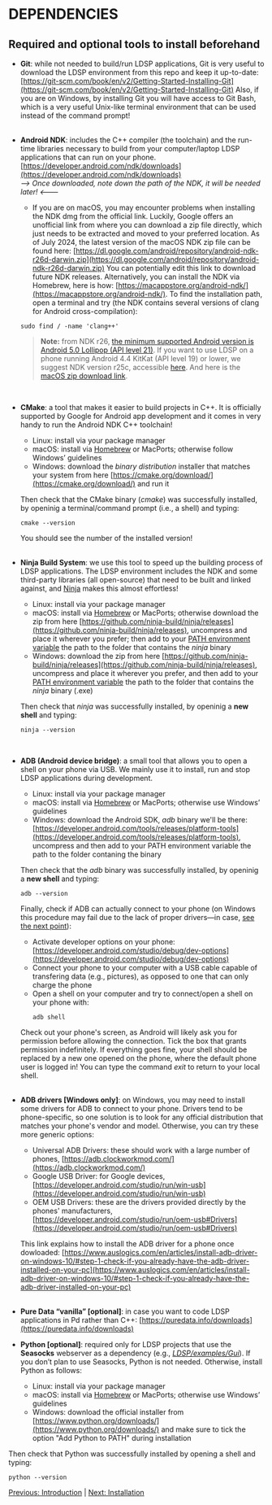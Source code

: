 # DEPENDENCIES
## Required and optional tools to install beforehand

- **Git**: while not needed to build/run LDSP applications, Git is very useful to download the LDSP environment from this repo and keep it up-to-date:
[https://git-scm.com/book/en/v2/Getting-Started-Installing-Git](https://git-scm.com/book/en/v2/Getting-Started-Installing-Git)
Also, if you are on Windows, by installing Git you will have access to Git Bash, which is a very useful Unix-like terminal environment that can be used instead of the command prompt!
<br><br>

- **Android NDK**: includes the C++ compiler (the toolchain) and the run-time libraries necessary to build from your computer/laptop LDSP applications that can run on your phone.
[https://developer.android.com/ndk/downloads](https://developer.android.com/ndk/downloads)
<br>*--> Once downloaded, note down the path of the NDK, it will be needed later! <---*

  - If you are on macOS, you may encounter problems when installing the NDK dmg from the official link. Luckily, Google offers an unofficial link from where you can download a zip file directly, which just needs to be extracted and moved to your preferred location.
As of July 2024, the latest version of the macOS NDK zip file can be found here: 
[https://dl.google.com/android/repository/android-ndk-r26d-darwin.zip](https://dl.google.com/android/repository/android-ndk-r26d-darwin.zip)
You can potentially edit this link to download future NDK releases.
Alternatively, 
you can install the NDK via Homebrew, here is how: [https://macappstore.org/android-ndk/](https://macappstore.org/android-ndk/).
To find the installation path, open a terminal and try (the NDK contains several versions of clang for Android cross-compilation): 
  ```console
  sudo find / -name 'clang++' 
  ```

  > **Note:** from NDK r26, [the minimum supported Android version is Android 5.0 Lollipop (API level 21)](https://github.com/android/ndk/issues/1751). If you want to use LDSP on a phone running Android 4.4 KitKat (API level 19) or lower, we suggest NDK version r25c, accessible [here](https://github.com/android/ndk/wiki/Unsupported-Downloads). And here is the [macOS zip download link](https://dl.google.com/android/repository/android-ndk-r25c-darwin.zip).

<br>

- **CMake**: a tool that makes it easier to build projects in C++. It is officially supported by Google for Android app development and it comes in very handy to run the Android NDK C++ toolchain!

    - Linux: install via your package manager
    - macOS: install via [Homebrew](https://formulae.brew.sh/formula/cmake#default) or MacPorts; otherwise follow Windows’ guidelines
    - Windows: download the *binary distribution* installer that matches your system from here [https://cmake.org/download/](https://cmake.org/download/) and run it

  Then check that the CMake binary (*cmake*) was successfully installed, by openinig a terminal/command prompt (i.e., a shell) and typing:
  ```console
  cmake --version
  ```
  You should see the number of the installed version!
<br><br>

- **Ninja Build System**: we use this tool to speed up the building process of LDSP applications. The LDSP environment includes the NDK and some third-party libraries (all open-source) that need to be built and linked against, and [Ninja](https://ninja-build.org/) makes this almost effortless!

    - Linux: install via your package manager
    - macOS: install via [Homebrew](https://formulae.brew.sh/formula/ninja#default) or MacPorts; otherwise download the zip from here [https://github.com/ninja-build/ninja/releases](https://github.com/ninja-build/ninja/releases), uncompress and place it wherever you prefer; then add to your [PATH environment variable](https://www.architectryan.com/2012/10/02/add-to-the-path-on-mac-os-x-mountain-lion/#.Uydjga1dXDg) the path to the folder that contains the *ninja* binary
    - Windows: download the zip from here [https://github.com/ninja-build/ninja/releases](https://github.com/ninja-build/ninja/releases), uncompress and place it wherever you prefer, and then add to your [PATH environment variable](https://stackoverflow.com/a/44272417) the path to the folder that contains the *ninja* binary (.exe)

  Then check that *ninja* was successfully installed, by openinig a **new shell** and typing:
  ```console
  ninja --version
  ```
<br>

- **ADB (Android device bridge)**: a small tool that allows you to open a shell on your phone via USB. We mainly use it to install, run and stop LDSP applications during development. 

    - Linux: install via your package manager
    - macOS: install via [Homebrew](https://formulae.brew.sh/cask/android-platform-tools#default) or MacPorts; otherwise use Windows’ guidelines
    - Windows: download the Android SDK, *adb* binary we'll be there: [https://developer.android.com/tools/releases/platform-tools](https://developer.android.com/tools/releases/platform-tools), uncompress and then add to your PATH environment variable the path to the folder contaning the binary

  Then check that the *adb* binary was successfully installed, by openinig a **new shell** and typing:
  ```console
  adb --version
  ```
  Finally, check if ADB can actually connect to your phone (on Windows this procedure may fail due to the lack of proper drivers—in case, [see the next point](#adb-drivers-windows)): 
    - Activate developer options on your phone: [https://developer.android.com/studio/debug/dev-options](https://developer.android.com/studio/debug/dev-options)
    - Connect your phone to your computer with a USB cable capable of transfering data (e.g., pictures), as opposed to one that can only charge the phone
    - Open a shell on your computer and try to connect/open a shell on your phone with:
      ```console
      adb shell
      ```
  Check out your phone's screen, as Android will likely ask you for permission before allowing the connection. Tick the box that grants permission indefinitely.
  If everything goes fine, your shell should be replaced by a new one opened on the phone, where the default phone user is logged in! You can type the command *exit* to return to your local shell.
<br><br>

<a name="adb-drivers-windows"></a>
- **ADB drivers [Windows only]**: on Windows, you may need to install some drivers for ADB to connect to your phone. Drivers tend to be phone-specific, so one solution is to look for any official distribution that matches your phone's vendor and model. Otherwise, you can try these more generic options: 

    - Universal ADB Drivers: these should work with a large number of phones, [https://adb.clockworkmod.com/](https://adb.clockworkmod.com/)
    - Google USB Driver: for Google devices, [https://developer.android.com/studio/run/win-usb](https://developer.android.com/studio/run/win-usb)
    - OEM USB Drivers: these are the drivers provided directly by the phones' manufacturers, [https://developer.android.com/studio/run/oem-usb#Drivers](https://developer.android.com/studio/run/oem-usb#Drivers)
    
  This link explains how to install the ADB driver for a phone once dowloaded: [https://www.auslogics.com/en/articles/install-adb-driver-on-windows-10/#step-1-check-if-you-already-have-the-adb-driver-installed-on-your-pc](https://www.auslogics.com/en/articles/install-adb-driver-on-windows-10/#step-1-check-if-you-already-have-the-adb-driver-installed-on-your-pc)
<br><br>

- **Pure Data “vanilla” [optional]**:  in case you want to code LDSP applications in Pd rather than C++: [https://puredata.info/downloads](https://puredata.info/downloads)

- **Python [optional]**: required only for LDSP projects that use the **Seasocks** webserver as a dependency (e.g., *[LDSP/examples/Gui](../examples/Gui)*). If you don’t plan to use Seasocks, Python is not needed.
Otherwise, install Python as follows:
  
    - Linux: install via your package manager
    - macOS: install via [Homebrew](https://formulae.brew.sh/formula/python@3.9) or MacPorts; otherwise use Windows’ guidelines
    - Windows: download the official installer from [https://www.python.org/downloads/](https://www.python.org/downloads/) and make sure to tick the option "Add Python to PATH" during installation

Then check that Python was successfully installed by opening a shell and typing:
  ```console
  python --version
  ```

[Previous: Introduction](0_introduction.md) | [Next: Installation](2_installation.md)
